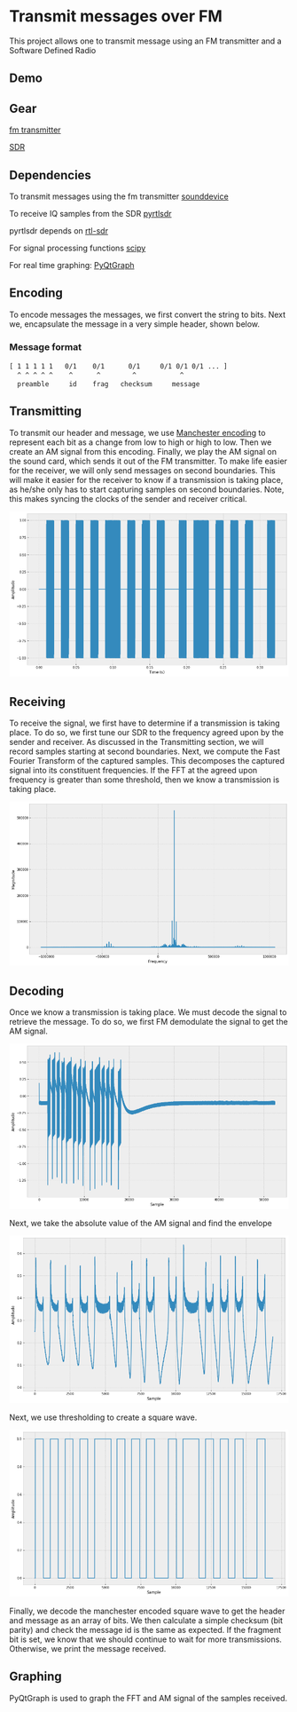 # Transmit messages over FM

This project allows one to transmit message using an FM transmitter and a Software Defined Radio

## Demo

## Gear

[fm transmitter](https://www.amazon.com/Transmitter-Universal-Wireless-Modulator-Hands-Free/dp/B018QN4INM?ref_=Oct_RAsinC_Ajax_13981621_0&pf_rd_r=HYPJ70XTBZDEX86512J0&pf_rd_p=982c6428-962f-5497-bdb9-7d8edb4e2272&pf_rd_s=merchandised-search-6&pf_rd_t=101&pf_rd_i=13981621&pf_rd_m=ATVPDKIKX0DER)

[SDR](https://www.amazon.com/NooElec-NESDR-Mini-Compatible-Packages/dp/B009U7WZCA/ref=sr_1_3?keywords=realtek+sdr&qid=1573069453&sr=8-3)

## Dependencies

To transmit messages using the fm transmitter
[sounddevice](https://python-sounddevice.readthedocs.io/en/0.3.14/index.html)

To receive IQ samples from the SDR
[pyrtlsdr](https://github.com/roger-/pyrtlsdr)

pyrtlsdr depends on [rtl-sdr](https://osmocom.org/projects/rtl-sdr/wiki/Rtl-sdr)

For signal processing functions
[scipy](https://www.scipy.org/)

For real time graphing:
[PyQtGraph](http://www.pyqtgraph.org/)

## Encoding

To encode messages the messages, we first convert the string to bits. Next we, encapsulate the message in a very simple header, shown below.

### Message format

```
[ 1 1 1 1 1   0/1    0/1      0/1     0/1 0/1 0/1 ... ]
  ^ ^ ^ ^ ^    ^      ^        ^           ^
  preamble     id    frag   checksum     message
```


## Transmitting

To transmit our header and message, we use [Manchester encoding](https://en.wikipedia.org/wiki/Manchester_code) to represent each bit as a change from low to high or high to low. Then we create an AM signal from this encoding. Finally, we play the AM signal on the sound card, which sends it out of the FM transmitter. To make life easier for the receiver, we will only send messages on second boundaries. This will make it easier for the receiver to know if a transmission is taking place, as he/she only has to start capturing samples on second boundaries. Note, this makes syncing the clocks of the sender and receiver critical.

![Transmitted Signal](https://raw.githubusercontent.com/collinsrhuffiii/modulated-messages/master/assets/transmitted-signal.png)

## Receiving

To receive the signal, we first have to determine if a transmission is taking place. To do so, we first tune our SDR to the frequency agreed upon by the sender and receiver. As discussed in the Transmitting section, we will record samples starting at second boundaries. Next, we compute the Fast Fourier Transform of the captured samples. This decomposes the captured signal into its constituent frequencies. If the FFT at the agreed upon frequency is greater than some threshold, then we know a transmission is taking place. 

![FFT](https://raw.githubusercontent.com/collinsrhuffiii/modulated-messages/master/assets/fft.png)



## Decoding
Once we know a transmission is taking place. We must decode the signal to retrieve the message. To do so, we first FM demodulate the signal to get the AM signal. 

![FM Demodulated Signal](https://raw.githubusercontent.com/collinsrhuffiii/modulated-messages/master/assets/received-signal.png)

Next, we take the absolute value of the AM signal and find the envelope

![FM Demodulated Signal](https://raw.githubusercontent.com/collinsrhuffiii/modulated-messages/master/assets/envelope.png)

Next, we use thresholding to create a square wave. 

![FM Demodulated Signal](https://raw.githubusercontent.com/collinsrhuffiii/modulated-messages/master/assets/square-wave.png)

Finally, we decode the manchester encoded square wave to get the header and message as an array of bits. We then calculate a simple checksum (bit parity) and check the message id is the same as expected. If the fragment bit is set, we know that we should continue to wait for more transmissions. Otherwise, we print the message received.

## Graphing

PyQtGraph is used to graph the FFT and AM signal of the samples received. 
